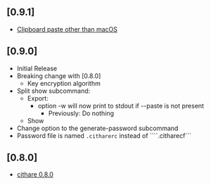 ## [0.9.1]
- [Clipboard paste other than macOS](https://github.com/EruEri/ocithare/pull/1) 

## [0.9.0]
- Initial Release
- Breaking change with [0.8.0]
    - Key encryption algorithm
- Split show subcommand:
    - Export:
        - option -w will now print to stdout if --paste is not present
            - Previously: Do nothing
    - Show
- Change option to the generate-password subcommand
- Password file is named ```.citharerc``` instead of ````.citharecf```

## [0.8.0]
- [cithare 0.8.0](https://github.com/EruEri/cithare)